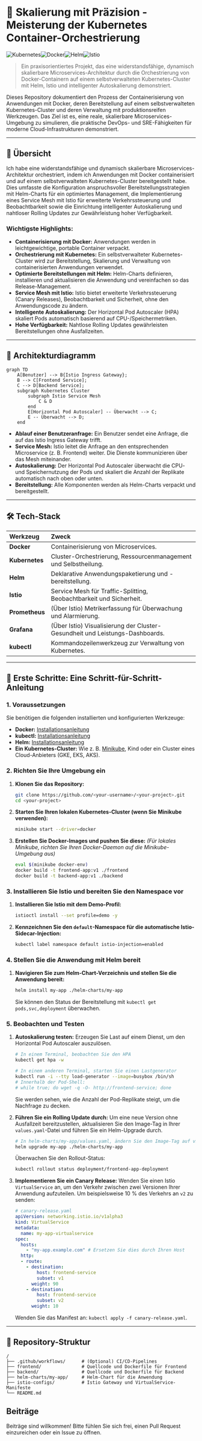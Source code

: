 # 🚀 Skalierung mit Präzision - Meisterung der Kubernetes Container-Orchestrierung

![Kubernetes](https://img.shields.io/badge/Kubernetes-326CE5?style=for-the-badge&logo=kubernetes&logoColor=white)![Docker](https://img.shields.io/badge/Docker-2496ED?style=for-the-badge&logo=docker&logoColor=white)![Helm](https://img.shields.io/badge/Helm-0F1689?style=for-the-badge&logo=helm&logoColor=white)![Istio](https://img.shields.io/badge/Istio-466BB0?style=for-the-badge&logo=istio&logoColor=white)

> Ein praxisorientiertes Projekt, das eine widerstandsfähige, dynamisch skalierbare Microservices-Architektur durch die Orchestrierung von Docker-Containern auf einem selbstverwalteten Kubernetes-Cluster mit Helm, Istio und intelligenter Autoskalierung demonstriert.

Dieses Repository dokumentiert den Prozess der Containerisierung von Anwendungen mit Docker, deren Bereitstellung auf einem selbstverwalteten Kubernetes-Cluster und deren Verwaltung mit produktionsreifen Werkzeugen. Das Ziel ist es, eine reale, skalierbare Microservices-Umgebung zu simulieren, die praktische DevOps- und SRE-Fähigkeiten für moderne Cloud-Infrastrukturen demonstriert.

---

## 📌 Übersicht

Ich habe eine widerstandsfähige und dynamisch skalierbare Microservices-Architektur orchestriert, indem ich Anwendungen mit Docker containerisiert und auf einem selbstverwalteten Kubernetes-Cluster bereitgestellt habe. Dies umfasste die Konfiguration anspruchsvoller Bereitstellungsstrategien mit Helm-Charts für ein optimiertes Management, die Implementierung eines Service Mesh mit Istio für erweiterte Verkehrssteuerung und Beobachtbarkeit sowie die Einrichtung intelligenter Autoskalierung und nahtloser Rolling Updates zur Gewährleistung hoher Verfügbarkeit.

### Wichtigste Highlights:
*   **Containerisierung mit Docker:** Anwendungen werden in leichtgewichtige, portable Container verpackt.
*   **Orchestrierung mit Kubernetes:** Ein selbstverwalteter Kubernetes-Cluster wird zur Bereitstellung, Skalierung und Verwaltung von containerisierten Anwendungen verwendet.
*   **Optimierte Bereitstellungen mit Helm:** Helm-Charts definieren, installieren und aktualisieren die Anwendung und vereinfachen so das Release-Management.
*   **Service Mesh mit Istio:** Istio bietet erweiterte Verkehrssteuerung (Canary Releases), Beobachtbarkeit und Sicherheit, ohne den Anwendungscode zu ändern.
*   **Intelligente Autoskalierung:** Der Horizontal Pod Autoscaler (HPA) skaliert Pods automatisch basierend auf CPU-/Speichermetriken.
*   **Hohe Verfügbarkeit:** Nahtlose Rolling Updates gewährleisten Bereitstellungen ohne Ausfallzeiten.

---

## 🧩 Architekturdiagramm

```mermaid
graph TD
    A[Benutzer] --> B{Istio Ingress Gateway};
    B --> C[Frontend Service];
    C --> D[Backend Service];
    subgraph Kubernetes Cluster
        subgraph Istio Service Mesh
            C & D
        end
        E[Horizontal Pod Autoscaler] -- Überwacht --> C;
        E -- Überwacht --> D;
    end
```

*   **Ablauf einer Benutzeranfrage:** Ein Benutzer sendet eine Anfrage, die auf das Istio Ingress Gateway trifft.
*   **Service Mesh:** Istio leitet die Anfrage an den entsprechenden Microservice (z. B. Frontend) weiter. Die Dienste kommunizieren über das Mesh miteinander.
*   **Autoskalierung:** Der Horizontal Pod Autoscaler überwacht die CPU- und Speichernutzung der Pods und skaliert die Anzahl der Replikate automatisch nach oben oder unten.
*   **Bereitstellung:** Alle Komponenten werden als Helm-Charts verpackt und bereitgestellt.

---

## 🛠️ Tech-Stack

| Werkzeug | Zweck |
| :--- | :--- |
| **Docker** | Containerisierung von Microservices. |
| **Kubernetes** | Cluster-Orchestrierung, Ressourcenmanagement und Selbstheilung. |
| **Helm** | Deklarative Anwendungspaketierung und -bereitstellung. |
| **Istio** | Service Mesh für Traffic-Splitting, Beobachtbarkeit und Sicherheit. |
| **Prometheus** | (Über Istio) Metrikerfassung für Überwachung und Alarmierung. |
| **Grafana** | (Über Istio) Visualisierung der Cluster-Gesundheit und Leistungs-Dashboards. |
| **kubectl** | Kommandozeilenwerkzeug zur Verwaltung von Kubernetes. |

---

## 🚀 Erste Schritte: Eine Schritt-für-Schritt-Anleitung

### 1. Voraussetzungen
Sie benötigen die folgenden installierten und konfigurierten Werkzeuge:
*   **Docker:** [Installationsanleitung](https://docs.docker.com/get-docker/)
*   **kubectl:** [Installationsanleitung](https://kubernetes.io/docs/tasks/tools/install-kubectl/)
*   **Helm:** [Installationsanleitung](https://helm.sh/docs/intro/install/)
*   **Ein Kubernetes-Cluster:** Wie z. B. [Minikube](https://minikube.sigs.k8s.io/docs/start/), Kind oder ein Cluster eines Cloud-Anbieters (GKE, EKS, AKS).

### 2. Richten Sie Ihre Umgebung ein
1.  **Klonen Sie das Repository:**
    ```bash
    git clone https://github.com/<your-username>/<your-project>.git
    cd <your-project>
    ```
2.  **Starten Sie Ihren lokalen Kubernetes-Cluster (wenn Sie Minikube verwenden):**
    ```bash
    minikube start --driver=docker
    ```
3.  **Erstellen Sie Docker-Images und pushen Sie diese:**
    *(Für lokales Minikube, richten Sie Ihren Docker-Daemon auf die Minikube-Umgebung aus)*
    ```bash
    eval $(minikube docker-env)
    docker build -t frontend-app:v1 ./frontend
    docker build -t backend-app:v1 ./backend
    ```

### 3. Installieren Sie Istio und bereiten Sie den Namespace vor
1.  **Installieren Sie Istio mit dem Demo-Profil:**
    ```bash
    istioctl install --set profile=demo -y
    ```
2.  **Kennzeichnen Sie den `default`-Namespace für die automatische Istio-Sidecar-Injection:**
    ```bash
    kubectl label namespace default istio-injection=enabled
    ```

### 4. Stellen Sie die Anwendung mit Helm bereit
1.  **Navigieren Sie zum Helm-Chart-Verzeichnis und stellen Sie die Anwendung bereit:**
    ```bash
    helm install my-app ./helm-charts/my-app
    ```
    Sie können den Status der Bereitstellung mit `kubectl get pods,svc,deployment` überwachen.

### 5. Beobachten und Testen
1.  **Autoskalierung testen:**
    Erzeugen Sie Last auf einem Dienst, um den Horizontal Pod Autoscaler auszulösen.
    ```bash
    # In einem Terminal, beobachten Sie den HPA
    kubectl get hpa -w

    # In einem anderen Terminal, starten Sie einen Lastgenerator
    kubectl run -i --tty load-generator --image=busybox /bin/sh
    # Innerhalb der Pod-Shell:
    # while true; do wget -q -O- http://frontend-service; done
    ```
    Sie werden sehen, wie die Anzahl der Pod-Replikate steigt, um die Nachfrage zu decken.

2.  **Führen Sie ein Rolling Update durch:**
    Um eine neue Version ohne Ausfallzeit bereitzustellen, aktualisieren Sie den Image-Tag in Ihrer `values.yaml`-Datei und führen Sie ein Helm-Upgrade durch.
    ```bash
    # In helm-charts/my-app/values.yaml, ändern Sie den Image-Tag auf v2
    helm upgrade my-app ./helm-charts/my-app
    ```
    Überwachen Sie den Rollout-Status:
    ```bash
    kubectl rollout status deployment/frontend-app-deployment
    ```

3.  **Implementieren Sie ein Canary Release:**
    Wenden Sie einen Istio `VirtualService` an, um den Verkehr zwischen zwei Versionen Ihrer Anwendung aufzuteilen. Um beispielsweise 10 % des Verkehrs an `v2` zu senden:
    ```yaml
    # canary-release.yaml
    apiVersion: networking.istio.io/v1alpha3
    kind: VirtualService
    metadata:
      name: my-app-virtualservice
    spec:
      hosts:
        - "my-app.example.com" # Ersetzen Sie dies durch Ihren Host
      http:
      - route:
        - destination:
            host: frontend-service
            subset: v1
          weight: 90
        - destination:
            host: frontend-service
            subset: v2
          weight: 10
    ```
    Wenden Sie das Manifest an: `kubectl apply -f canary-release.yaml`.

---

## 📂 Repository-Struktur

```
/
├── .github/workflows/      # (Optional) CI/CD-Pipelines
├── frontend/               # Quellcode und Dockerfile für Frontend
├── backend/                # Quellcode und Dockerfile für Backend
├── helm-charts/my-app/     # Helm-Chart für die Anwendung
├── istio-configs/          # Istio Gateway und VirtualService-Manifeste
└── README.md
```

##  Beiträge

Beiträge sind willkommen! Bitte fühlen Sie sich frei, einen Pull Request einzureichen oder ein Issue zu öffnen.
